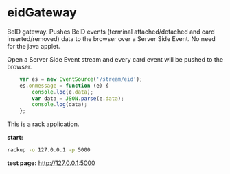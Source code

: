 # eidGateway
BeID gateway. Pushes BeID events (terminal attached/detached and card inserted/removed) data to the browser over a Server Side Event. No need for the java applet.

Open a Server Side Event stream and every card event will be pushed to the browser. 

```javascript
    var es = new EventSource('/stream/eid');
    es.onmessage = function (e) {
        console.log(e.data);
        var data = JSON.parse(e.data);
        console.log(data);   
    };
```    


This is a rack application.

 **start:**
 ```sh
 rackup -o 127.0.0.1 -p 5000
 ```
 
 **test page:** http://127.0.0.1:5000
 